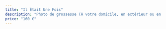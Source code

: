```yaml
---
title: "Il Était Une Fois"
description: "Photo de grossesse (À votre domicile, en extérieur ou en studio)."
price: "160 €"
---
```

